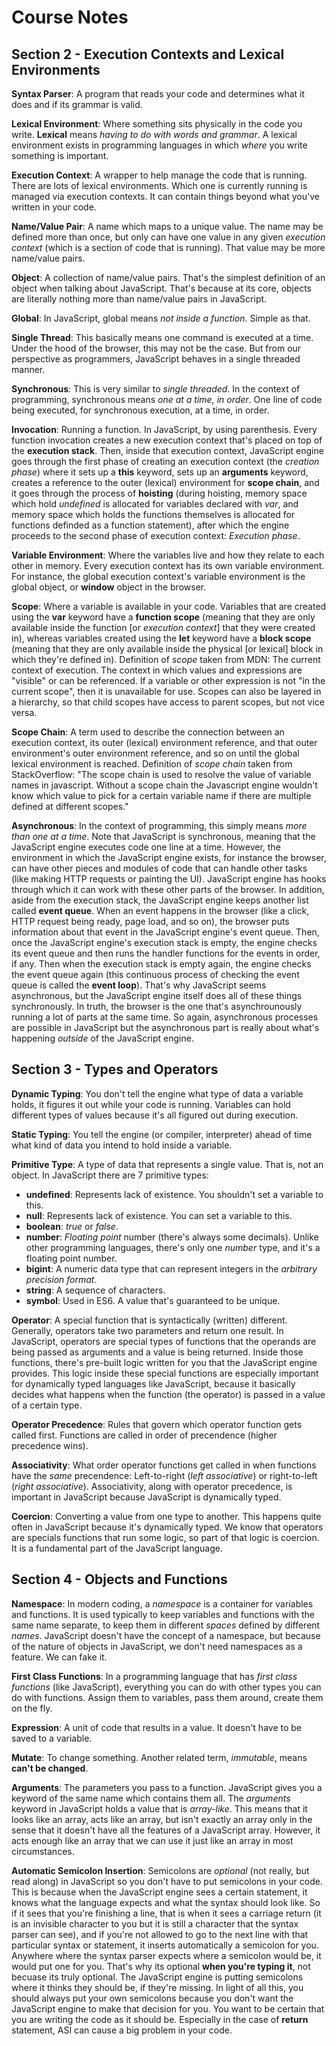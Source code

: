 # Course Notes

## Section 2 - Execution Contexts and Lexical Environments

**Syntax Parser**: A program that reads your code and determines what it does and if its grammar is valid.

**Lexical Environment**: Where something sits physically in the code you write. **Lexical** means *having to do with words and grammar*. A lexical environment exists in programming languages in which *where* you write something is important.

**Execution Context**: A wrapper to help manage the code that is running. There are lots of lexical environments. Which one is currently running is managed via execution contexts. It can contain things beyond what you've written in your code.

**Name/Value Pair**: A name which maps to a unique value. The name may be defined more than once, but only can have one value in any given *execution context* (which is a section of code that is running). That value may be more name/value pairs.

**Object**: A collection of name/value pairs. That's the simplest definition of an object when talking about JavaScript. That's because at its core, objects are literally nothing more than name/value pairs in JavaScript.

**Global**: In JavaScript, global means *not inside a function*. Simple as that.

**Single Thread**: This basically means one command is executed at a time. Under the hood of the browser, this may not be the case. But from our perspective as programmers, JavaScript behaves in a single threaded manner.

**Synchronous**: This is very similar to *single threaded*. In the context of programming, synchronous means *one at a time, in order*. One line of code being executed, for synchronous execution, at a time, in order.

**Invocation**: Running a function. In JavaScript, by using parenthesis. Every function invocation creates a new execution context that's placed on top of the **execution stack**. Then, inside that execution context, JavaScript engine goes through the first phase of creating an execution context (the *creation phase*) where it sets up a **this** keyword, sets up an **arguments** keyword, creates a reference to the outer (lexical) environment for **scope chain**, and it goes through the process of **hoisting** (during hoisting, memory space which hold *undefined* is allocated for variables declared with *var*, and memory space which holds the functions themselves is allocated for functions definded as a function statement), after which the engine proceeds to the second phase of execution context: *Execution phase*.

**Variable Environment**: Where the variables live and how they relate to each other in memory. Every execution context has its own variable environment. For instance, the global execution context's variable environment is the global object, or **window** object in the browser.

**Scope**: Where a variable is available in your code. Variables that are created using the **var** keyword have a **function scope** (meaning that they are only available inside the function [or *execution context*] that they were created in), whereas variables created using the **let** keyword have a **block scope** (meaning that they are only available inside the physical [or lexical] block in which they're defined in). Definition of *scope* taken from MDN: The current context of execution. The context in which values and expressions are "visible" or can be referenced. If a variable or other expression is not "in the current scope", then it is unavailable for use. Scopes can also be layered in a hierarchy, so that child scopes have access to parent scopes, but not vice versa.

**Scope Chain**: A term used to describe the connection between an execution context, its outer (lexical) environment reference, and that outer environment's outer environment reference, and so on until the global lexical environment is reached. Definition of *scope chain* taken from StackOverflow: "The scope chain is used to resolve the value of variable names in javascript. Without a scope chain the Javascript engine wouldn't know which value to pick for a certain variable name if there are multiple defined at different scopes."

**Asynchronous**: In the context of programming, this simply means *more than one at a time*. Note that JavaScript is synchronous, meaning that the JavaScript engine executes code one line at a time. However, the environment in which the JavaScript engine exists, for instance the browser, can have other pieces and modules of code that can handle other tasks (like making HTTP requests or painting the UI). JavaScript engine has hooks through which it can work with these other parts of the browser. In addition, aside from the execution stack, the JavaScript engine keeps another list called **event queue**. When an event happens in the browser (like a click, HTTP request being ready, page load, and so on), the browser puts information about that event in the JavaScript engine's event queue. Then, once the JavaScript engine's execution stack is empty, the engine checks its event queue and then runs the handler functions for the events in order, if any. Then when the execution stack is empty again, the engine checks the event queue again (this continuous process of checking the event queue is called the **event loop**). That's why JavaScript seems asynchronous, but the JavaScript engine itself does all of these things synchronously. In truth, the browser is the one that's asynchrounously running a lot of parts at the same time. So again, asynchronous processes are possible in JavaScript but the asynchronous part is really about what's happening *outside* of the JavaScript engine.

## Section 3 - Types and Operators

**Dynamic Typing**: You don't tell the engine what type of data a variable holds, it figures it out while your code is running. Variables can hold different types of values because it's all figured out during execution.

**Static Typing**: You tell the engine (or compiler, interpreter) ahead of time what kind of data you intend to hold inside a variable.

**Primitive Type**: A type of data that represents a single value. That is, not an object. In JavaScript there are 7 primitive types:
- **undefined**: Represents lack of existence. You shouldn't set a variable to this.
- **null**: Represents lack of existence. You can set a variable to this.
- **boolean**: *true* or *false*.
- **number**: *Floating point* number (there's always some decimals). Unlike other programming languages, there's only one *number* type, and it's a floating point number.
- **bigint**: A numeric data type that can represent integers in the *arbitrary precision format*.
- **string**: A sequence of characters.
- **symbol**: Used in ES6. A value that's guaranteed to be unique.

**Operator**: A special function that is syntactically (written) different. Generally, operators take two parameters and return one result. In JavaScript, operators are special types of functions that the operands are being passed as arguments and a value is being returned. Inside those functions, there's pre-built logic written for you that the JavaScript engine provides. This logic inside these special functions are especially important for dynamically typed languages like JavaScript, because it basically decides what happens when the function (the operator) is passed in a  value of a certain type.

**Operator Precedence**: Rules that govern which operator function gets called first. Functions are called in order of precendence (higher precedence wins).

**Associativity**: What order operator functions get called in when functions have the *same* precendence: Left-to-right (*left associative*) or right-to-left (*right associative*). Associativity, along with operator precedence, is important in JavaScript because JavaScript is dynamically typed.

**Coercion**: Converting a value from one type to another. This happens quite often in JavaScript because it's dynamically typed. We know that operators are specials functions that run some logic, so part of that logic is coercion. It is a fundamental part of the JavaScript language.

## Section 4 - Objects and Functions

**Namespace**: In modern coding, a *namespace* is a container for variables and functions. It is used typically to keep variables and functions with the same name separate, to keep them in different *spaces* defined by different *names*. JavaScript doesn't have the concept of a namespace, but because of the nature of objects in JavaScript, we don't need namespaces as a feature. We can fake it.

**First Class Functions**: In a programming language that has *first class functions* (like JavaScript), everything you can do with other types you can do with functions. Assign them to variables, pass them around, create them on the fly.

**Expression**: A unit of code that results in a value. It doesn't have to be saved to a variable.

**Mutate**: To change something. Another related term, *immutable*, means **can't be changed**.

**Arguments**: The parameters you pass to a function. JavaScript gives you a keyword of the same name which contains them all. The *arguments* keyword in JavaScript holds a value that is *array-like*. This means that it looks like an array, acts like an array, but isn't exactly an array only in the sense that it doesn't have all the features of a JavaScript array. However, it acts enough like an array that we can use it just like an array in most circumstances.

**Automatic Semicolon Insertion**: Semicolons are *optional* (not really, but read along) in JavaScript so you don't have to put semicolons in your code. This is because when the JavaScript engine sees a certain statement, it knows what the language expects and what the syntax should look like. So if it sees that you're finishing a line, that is when it sees a carriage return (it is an invisible character to you but it is still a character that the syntax parser can see), and if you're not allowed to go to the next line with that particular syntax or statement, it inserts automatically a semicolon for you. Anywhere where the syntax parser expects where a semicolon would be, it would put one for you. That's why its optional **when you're typing it**, not becuase its truly optional. The JavaScript engine is putting semicolons where it thinks they should be, if they're missing. In light of all this, you should always put your own semicolons because you don't want the JavaScript engine to make that decision for you. You want to be certain that you are writing the code as it should be. Especially in the case of **return** statement, ASI can cause a big problem in your code.